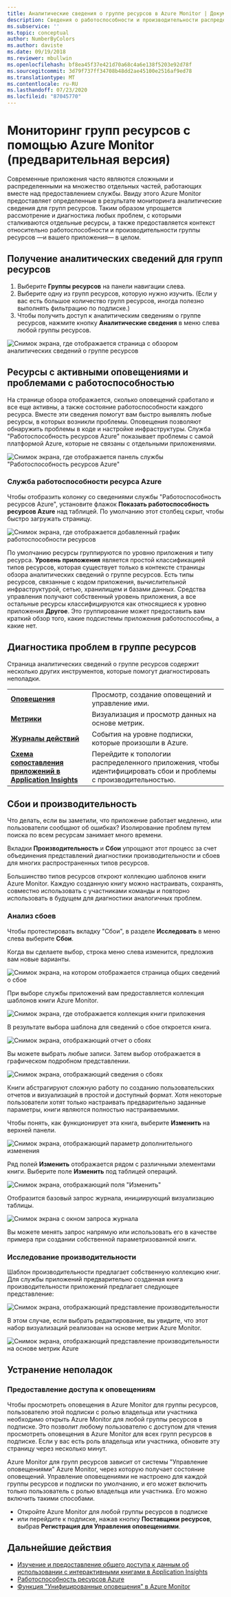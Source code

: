 ```yaml
---
title: Аналитические сведения о группе ресурсов в Azure Monitor | Документация Майкрософт
description: Сведения о работоспособности и производительности распределенных приложений и служб на уровне группы ресурсов с использованием Azure Monitor.
ms.subservice: ''
ms.topic: conceptual
author: NumberByColors
ms.author: daviste
ms.date: 09/19/2018
ms.reviewer: mbullwin
ms.openlocfilehash: bf8ea45f37e421d70a68c4a6e138f5203e92d78f
ms.sourcegitcommit: 3d79f737ff34708b48dd2ae45100e2516af9ed78
ms.translationtype: MT
ms.contentlocale: ru-RU
ms.lasthandoff: 07/23/2020
ms.locfileid: "87045770"
---
```

# <a name="monitor-resource-groups-with-azure-monitor-preview"></a>Мониторинг групп ресурсов с помощью Azure Monitor (предварительная версия)

Современные приложения часто являются сложными и распределенными на множество отдельных частей, работающих вместе над предоставлением службы. Ввиду этого Azure Monitor предоставляет определенные в результате мониторинга аналитические сведения для групп ресурсов. Таким образом упрощается рассмотрение и диагностика любых проблем, с которыми сталкиваются отдельные ресурсы, а также предоставляется контекст относительно работоспособности и производительности группы ресурсов &mdash;и вашего приложения&mdash; в целом.

## <a name="access-insights-for-resource-groups"></a>Получение аналитических сведений для групп ресурсов

1. Выберите **Группы ресурсов** на панели навигации слева.
2. Выберите одну из групп ресурсов, которую нужно изучить. (Если у вас есть большое количество групп ресурсов, иногда полезно выполнять фильтрацию по подписке.)
3. Чтобы получить доступ к аналитическим сведениям о группе ресурсов, нажмите кнопку **Аналитические сведения** в меню слева любой группы ресурсов.

![Снимок экрана, где отображается страница с обзором аналитических сведений о группе ресурсов](./media/resource-group-insights/0001-overview.png)

## <a name="resources-with-active-alerts-and-health-issues"></a>Ресурсы с активными оповещениями и проблемами с работоспособностью

На странице обзора отображается, сколько оповещений сработало и все еще активны, а также состояние работоспособности каждого ресурса. Вместе эти сведения помогут вам быстро выявлять любые ресурсы, в которых возникли проблемы. Оповещения позволяют обнаружить проблемы в коде и настройке инфраструктуры. Служба "Работоспособность ресурсов Azure" показывает проблемы с самой платформой Azure, которые не связаны с отдельными приложениями.

![Снимок экрана, где отображается панель службы "Работоспособность ресурсов Azure"](./media/resource-group-insights/0002-overview.png)

### <a name="azure-resource-health"></a>Служба работоспособности ресурса Azure

Чтобы отобразить колонку со сведениями службы "Работоспособность ресурсов Azure", установите флажок **Показать работоспособность ресурсов Azure** над таблицей. По умолчанию этот столбец скрыт, чтобы быстро загружать страницу.

![Снимок экрана, где отображается добавленный график работоспособности ресурсов](./media/resource-group-insights/0003-overview.png)

По умолчанию ресурсы группируются по уровню приложения и типу ресурса. **Уровень приложения** является простой классификацией типов ресурсов, которая существует только в контексте страницы обзора аналитических сведений о группе ресурсов. Есть типы ресурсов, связанные с кодом приложения, вычислительной инфраструктурой, сетью, хранилищем и базами данных. Средства управления получают собственный уровень приложения, а все остальные ресурсы классифицируются как относящиеся к уровню приложения **Другое**. Это группирование может предоставить вам краткий обзор того, какие подсистемы приложения работоспособны, а какие нет.

## <a name="diagnose-issues-in-your-resource-group"></a>Диагностика проблем в группе ресурсов

Страница аналитических сведений о группе ресурсов содержит несколько других инструментов, которые помогут диагностировать неполадки.

   |         |          |
   | ---------------- |:-----|
   | [**Оповещения**](../platform/alerts-overview.md)      |  Просмотр, создание оповещений и управление ими. |
   | [**Метрики**](../platform/data-platform.md) | Визуализация и просмотр данных на основе метрик.    |
   | [**Журналы действий**](../platform/platform-logs-overview.md) | События на уровне подписки, которые произошли в Azure.  |
   | [**Схема сопоставления приложений в Application Insights**](../app/app-map.md) | Перейдите к топологии распределенного приложения, чтобы идентифицировать сбои и проблемы с производительностью. |

## <a name="failures-and-performance"></a>Сбои и производительность

Что делать, если вы заметили, что приложение работает медленно, или пользователи сообщают об ошибках? Изолирование проблем путем поиска по всем ресурсам занимает много времени.

Вкладки **Производительность** и **Сбои** упрощают этот процесс за счет объединения представлений диагностики производительности и сбоев для многих распространенных типов ресурсов.

Большинство типов ресурсов откроют коллекцию шаблонов книги Azure Monitor. Каждую созданную книгу можно настраивать, сохранять, совместно использовать с участниками команды и повторно использовать в будущем для диагностики аналогичных проблем.

### <a name="investigate-failures"></a>Анализ сбоев

Чтобы протестировать вкладку "Сбои", в разделе **Исследовать** в меню слева выберите **Сбои**.

Когда вы сделаете выбор, строка меню слева изменится, предложив вам новые варианты.

![Снимок экрана, на котором отображается страница общих сведений о сбое](./media/resource-group-insights/00004-failures.png)

При выборе службы приложений вам предоставляется коллекция шаблонов книги Azure Monitor.

![Снимок экрана, где отображается коллекция книги приложения](./media/resource-group-insights/0005-failure-insights-workbook.png)

В результате выбора шаблона для сведений о сбое откроется книга.

![Снимок экрана, отображающий отчет о сбоях](./media/resource-group-insights/0006-failure-visual.png)

Вы можете выбрать любые записи. Затем выбор отображается в графическом подробном представлении.

![Снимок экрана, отображающий сведения о сбоях](./media/resource-group-insights/0007-failure-details.png)

Книги абстрагируют сложную работу по созданию пользовательских отчетов и визуализаций в простой и доступный формат. Хотя некоторые пользователи хотят только настраивать предварительно заданные параметры, книги являются полностью настраиваемыми.

Чтобы понять, как функционирует эта книга, выберите **Изменить** на верхней панели.

![Снимок экрана, отображающий параметр дополнительного изменения](./media/resource-group-insights/0008-failure-edit.png)

Ряд полей **Изменить** отображается рядом с различными элементами книги. Выберите поле **Изменить** под таблицей операций.

![Снимок экрана, отображающий поля "Изменить"](./media/resource-group-insights/0009-failure-edit-graph.png)

Отобразится базовый запрос журнала, инициирующий визуализацию таблицы.

 ![Снимок экрана с окном запроса журнала](./media/resource-group-insights/0010-failure-edit-query.png)

Вы можете менять запрос напрямую или использовать его в качестве примера при создании собственной параметризованной книги.

### <a name="investigate-performance"></a>Исследование производительности

Шаблон производительности предлагает собственную коллекцию книг. Для службы приложений предварительно созданная книга производительности приложений предлагает следующее представление:

 ![Снимок экрана, отображающий представление производительности](./media/resource-group-insights/0011-performance.png)

В этом случае, если выбрать редактирование, вы увидите, что этот набор визуализаций реализован на основе метрик Azure Monitor.

 ![Снимок экрана, отображающий представление производительности на основе метрик Azure](./media/resource-group-insights/0012-performance-metrics.png)

## <a name="troubleshooting"></a>Устранение неполадок

### <a name="enabling-access-to-alerts"></a>Предоставление доступа к оповещениям

Чтобы просмотреть оповещения в Azure Monitor для группы ресурсов, пользователю этой подписки с ролью владельца или участника необходимо открыть Azure Monitor для любой группы ресурсов в подписке. Это позволит любому пользователю с доступом для чтения просмотреть оповещения в Azure Monitor для всех групп ресурсов в подписке. Если у вас есть роль владельца или участника, обновите эту страницу через несколько минут.

Azure Monitor для групп ресурсов зависит от системы "Управление оповещениями" Azure Monitor, через которую получает состояние оповещений. Управление оповещениями не настроено для каждой группы ресурсов и подписки по умолчанию, и его может включить только пользователь с ролью владельца или участника. Его можно включить такими способами.
* Откройте Azure Monitor для любой группы ресурсов в подписке
* или перейдите к подписке, нажав кнопку **Поставщики ресурсов**, выбрав **Регистрация для Управления оповещениями**.

## <a name="next-steps"></a>Дальнейшие действия

- [Изучение и предоставление общего доступа к данным об использовании c интерактивными книгами в Application Insights](../platform/workbooks-overview.md)
- [Работоспособность ресурсов Azure](../../service-health/resource-health-overview.md)
- [Функция "Унифицированные оповещения" в Azure Monitor](../platform/alerts-overview.md)
